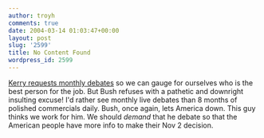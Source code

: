 ```yaml
---
author: troyh
comments: true
date: 2004-03-14 01:03:47+00:00
layout: post
slug: '2599'
title: No Content Found
wordpress_id: 2599
---
```


[Kerry requests monthly debates](http://story.news.yahoo.com/news?tmpl=story2&u=/nm/20040313/pl_nm/campaign_kerry_dc) so we can gauge for ourselves who is the best person for the job. But Bush refuses with a pathetic and downright insulting excuse! I'd rather see monthly live debates than 8 months of polished commercials daily. Bush, once again, lets America down. This guy thinks we work for him. We should _demand_ that he debate so that the American people have more info to make their Nov 2 decision.
